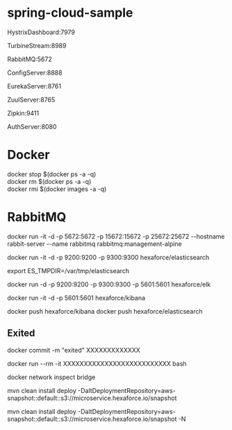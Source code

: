 # spring-cloud-sample  

HystrixDashboard:7979

TurbineStream:8989

RabbitMQ:5672

ConfigServer:8888

EurekaServer:8761

ZuulServer:8765

Zipkin:9411

AuthServer:8080


# Docker
docker stop $(docker ps -a -q)  
docker rm $(docker ps -a -q)  
docker rmi $(docker images -a -q)  

# RabbitMQ
docker run -it -d -p 5672:5672 -p 15672:15672 -p 25672:25672 --hostname rabbit-server --name rabbitmq rabbitmq:management-alpine  

docker run -it -d -p 9200:9200 -p 9300:9300 hexaforce/elasticsearch


export ES_TMPDIR=/var/tmp/elasticsearch

docker run -d -p 9200:9200 -p 9300:9300 -p 5601:5601 hexaforce/elk

docker run -it -d -p 5601:5601 hexaforce/kibana


docker push hexaforce/kibana
docker push hexaforce/elasticsearch

## Exited
docker commit -m "exited" XXXXXXXXXXXXX  

docker run --rm -it XXXXXXXXXXXXXXXXXXXXXXXXXX bash  

docker network inspect bridge

mvn clean install deploy -DaltDeploymentRepository=aws-snapshot::default::s3://microservice.hexaforce.io/snapshot

mvn clean install deploy -DaltDeploymentRepository=aws-snapshot::default::s3://microservice.hexaforce.io/snapshot -N

